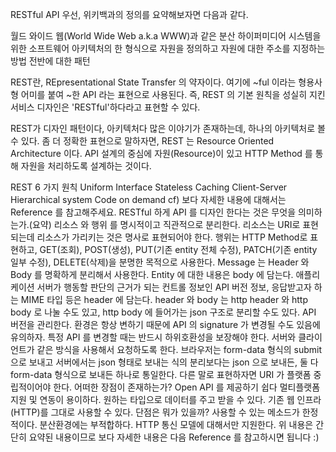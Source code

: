 RESTful API
우선, 위키백과의 정의를 요약해보자면 다음과 같다.

월드 와이드 웹(World Wide Web a.k.a WWW)과 같은 분산 하이퍼미디어 시스템을 위한 소프트웨어 아키텍처의 한 형식으로 자원을 정의하고 자원에 대한 주소를 지정하는 방법 전반에 대한 패턴

REST란, REpresentational State Transfer 의 약자이다. 여기에 ~ful 이라는 형용사형 어미를 붙여 ~한 API 라는 표현으로 사용된다. 즉, REST 의 기본 원칙을 성실히 지킨 서비스 디자인은 'RESTful'하다라고 표현할 수 있다.

REST가 디자인 패턴이다, 아키텍처다 많은 이야기가 존재하는데, 하나의 아키텍처로 볼 수 있다. 좀 더 정확한 표현으로 말하자면, REST 는 Resource Oriented Architecture 이다. API 설계의 중심에 자원(Resource)이 있고 HTTP Method 를 통해 자원을 처리하도록 설계하는 것이다.

REST 6 가지 원칙
Uniform Interface
Stateless
Caching
Client-Server
Hierarchical system
Code on demand
cf) 보다 자세한 내용에 대해서는 Reference 를 참고해주세요.
RESTful 하게 API 를 디자인 한다는 것은 무엇을 의미하는가.(요약)
리소스 와 행위 를 명시적이고 직관적으로 분리한다.
리소스는 URI로 표현되는데 리소스가 가리키는 것은 명사로 표현되어야 한다.
행위는 HTTP Method로 표현하고, GET(조회), POST(생성), PUT(기존 entity 전체 수정), PATCH(기존 entity 일부 수정), DELETE(삭제)을 분명한 목적으로 사용한다.
Message 는 Header 와 Body 를 명확하게 분리해서 사용한다.
Entity 에 대한 내용은 body 에 담는다.
애플리케이션 서버가 행동할 판단의 근거가 되는 컨트롤 정보인 API 버전 정보, 응답받고자 하는 MIME 타입 등은 header 에 담는다.
header 와 body 는 http header 와 http body 로 나눌 수도 있고, http body 에 들어가는 json 구조로 분리할 수도 있다.
API 버전을 관리한다.
환경은 항상 변하기 때문에 API 의 signature 가 변경될 수도 있음에 유의하자.
특정 API 를 변경할 때는 반드시 하위호환성을 보장해야 한다.
서버와 클라이언트가 같은 방식을 사용해서 요청하도록 한다.
브라우저는 form-data 형식의 submit 으로 보내고 서버에서는 json 형태로 보내는 식의 분리보다는 json 으로 보내든, 둘 다 form-data 형식으로 보내든 하나로 통일한다.
다른 말로 표현하자면 URI 가 플랫폼 중립적이어야 한다.
어떠한 장점이 존재하는가?
Open API 를 제공하기 쉽다
멀티플랫폼 지원 및 연동이 용이하다.
원하는 타입으로 데이터를 주고 받을 수 있다.
기존 웹 인프라(HTTP)를 그대로 사용할 수 있다.
단점은 뭐가 있을까?
사용할 수 있는 메소드가 한정적이다.
분산환경에는 부적합하다.
HTTP 통신 모델에 대해서만 지원한다.
위 내용은 간단히 요약된 내용이므로 보다 자세한 내용은 다음 Reference 를 참고하시면 됩니다 :)